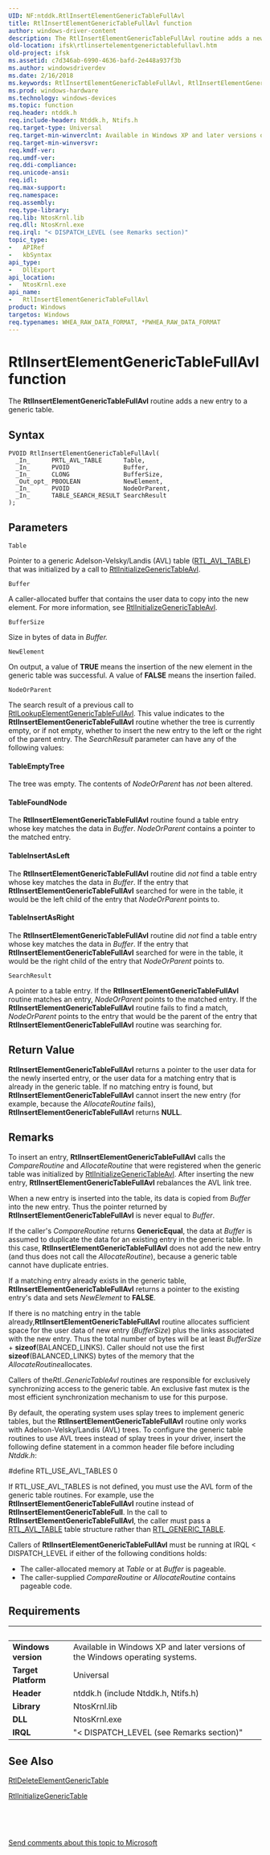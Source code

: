 ```yaml
---
UID: NF:ntddk.RtlInsertElementGenericTableFullAvl
title: RtlInsertElementGenericTableFullAvl function
author: windows-driver-content
description: The RtlInsertElementGenericTableFullAvl routine adds a new entry to a generic table.
old-location: ifsk\rtlinsertelementgenerictablefullavl.htm
old-project: ifsk
ms.assetid: c7d346ab-6990-4636-bafd-2e448a937f3b
ms.author: windowsdriverdev
ms.date: 2/16/2018
ms.keywords: RtlInsertElementGenericTableFullAvl, RtlInsertElementGenericTableFullAvl routine [Installable File System Drivers], ifsk.rtlinsertelementgenerictablefullavl, ntddk/RtlInsertElementGenericTableFullAvl, rtlref_425ca8ff-1fa8-4bdf-84ea-a8935cf0df59.xml
ms.prod: windows-hardware
ms.technology: windows-devices
ms.topic: function
req.header: ntddk.h
req.include-header: Ntddk.h, Ntifs.h
req.target-type: Universal
req.target-min-winverclnt: Available in Windows XP and later versions of the Windows operating systems.
req.target-min-winversvr: 
req.kmdf-ver: 
req.umdf-ver: 
req.ddi-compliance: 
req.unicode-ansi: 
req.idl: 
req.max-support: 
req.namespace: 
req.assembly: 
req.type-library: 
req.lib: NtosKrnl.lib
req.dll: NtosKrnl.exe
req.irql: "< DISPATCH_LEVEL (see Remarks section)"
topic_type:
-	APIRef
-	kbSyntax
api_type:
-	DllExport
api_location:
-	NtosKrnl.exe
api_name:
-	RtlInsertElementGenericTableFullAvl
product: Windows
targetos: Windows
req.typenames: WHEA_RAW_DATA_FORMAT, *PWHEA_RAW_DATA_FORMAT
---
```



# RtlInsertElementGenericTableFullAvl function
The <b>RtlInsertElementGenericTableFullAvl</b> routine adds a new entry to a generic table.

## Syntax

````
PVOID RtlInsertElementGenericTableFullAvl(
  _In_      PRTL_AVL_TABLE      Table,
  _In_      PVOID               Buffer,
  _In_      CLONG               BufferSize,
  _Out_opt_ PBOOLEAN            NewElement,
  _In_      PVOID               NodeOrParent,
  _In_      TABLE_SEARCH_RESULT SearchResult
);
````

## Parameters

`Table`

Pointer to a generic Adelson-Velsky/Landis (AVL) table (<a href="..\ntddk\ns-ntddk-_rtl_avl_table.md">RTL_AVL_TABLE</a>) that was initialized by a call to <a href="..\ntddk\nf-ntddk-rtlinitializegenerictableavl.md">RtlInitializeGenericTableAvl</a>.

`Buffer`

A caller-allocated buffer that contains the user data to copy into the new element. For more information, see <a href="..\ntddk\nf-ntddk-rtlinitializegenerictableavl.md">RtlInitializeGenericTableAvl</a>.

`BufferSize`

Size in bytes of data in <i>Buffer.</i>

`NewElement`

On output, a value of <b>TRUE</b> means the insertion of the new element in the generic table was successful. A value of <b>FALSE</b> means the insertion failed.

`NodeOrParent`

The search result of a previous call to <a href="..\ntddk\nf-ntddk-rtllookupelementgenerictablefullavl.md">RtlLookupElementGenericTableFullAvl</a>. This value indicates to the <b>RtlInsertElementGenericTableFullAvl</b> routine whether the tree is currently empty, or if not empty, whether to insert the new entry to the left or the right of the parent entry. The <i>SearchResult</i> parameter can have any of the following values:





#### TableEmptyTree

The tree was empty. The contents of <i>NodeOrParent</i> has <i>not</i> been altered.



#### TableFoundNode

The <b>RtlInsertElementGenericTableFullAvl</b> routine found a table entry whose key matches the data in <i>Buffer</i>. <i>NodeOrParent</i> contains a pointer to the matched entry.



#### TableInsertAsLeft

The <b>RtlInsertElementGenericTableFullAvl</b> routine did <i>not</i> find a table entry whose key matches the data in <i>Buffer</i>. If the entry that <b>RtlInsertElementGenericTableFullAvl</b> searched for were in the table, it would be the left child of the entry that <i>NodeOrParent</i> points to.



#### TableInsertAsRight

The <b>RtlInsertElementGenericTableFullAvl</b> routine did <i>not</i> find a table entry whose key matches the data in <i>Buffer</i>. If the entry that <b>RtlInsertElementGenericTableFullAvl</b> searched for were in the table, it would be the right child of the entry that <i>NodeOrParent</i> points to.

`SearchResult`

A pointer to a table entry. If the <b>RtlInsertElementGenericTableFullAvl</b> routine matches an entry, <i>NodeOrParent</i> points to the matched entry. If the <b>RtlInsertElementGenericTableFullAvl</b> routine fails to find a match, <i>NodeOrParent</i> points to the entry that would be the parent of the entry that <b>RtlInsertElementGenericTableFullAvl</b> routine was searching for.


## Return Value

<b>RtlInsertElementGenericTableFullAvl</b> returns a pointer to the user data for the newly inserted entry, or the user data for a matching entry that is already in the generic table. If no matching entry is found, but <b>RtlInsertElementGenericTableFullAvl</b> cannot insert the new entry (for example, because the <i>AllocateRoutine</i> fails), <b>RtlInsertElementGenericTableFullAvl</b> returns <b>NULL</b>.

## Remarks

To insert an entry, <b>RtlInsertElementGenericTableFullAvl</b> calls the <i>CompareRoutine</i> and <i>AllocateRoutine</i> that were registered when the generic table was initialized by <a href="..\ntddk\nf-ntddk-rtlinitializegenerictableavl.md">RtlInitializeGenericTableAvl</a>. After inserting the new entry, <b>RtlInsertElementGenericTableFullAvl</b> rebalances the AVL link tree.

When a new entry is inserted into the table, its data is copied from <i>Buffer</i> into the new entry. Thus the pointer returned by <b>RtlInsertElementGenericTableFullAvl</b> is never equal to <i>Buffer</i>. 

If the caller's <i>CompareRoutine</i> returns <b>GenericEqual</b>, the data at <i>Buffer</i> is assumed to duplicate the data for an existing entry in the generic table. In this case, <b>RtlInsertElementGenericTableFullAvl</b> does not add the new entry (and thus does not call the <i>AllocateRoutine</i>), because a generic table cannot have duplicate entries.

If a matching entry already exists in the generic table, <b>RtlInsertElementGenericTableFullAvl</b> returns a pointer to the existing entry's data and sets <i>NewElement</i> to <b>FALSE</b>. 

If there is no matching entry in the table already,<b>RtlInsertElementGenericTableFullAvl</b> routine allocates sufficient space for the user data of new entry (<i>BufferSize</i>) plus the links associated with the new entry. Thus the total number of bytes will be at least <i>BufferSize</i> + <b>sizeof</b>(BALANCED_LINKS). Caller should not use the first <b>sizeof</b>(BALANCED_LINKS) bytes of the memory that the <i>AllocateRoutine</i>allocates.

Callers of the<i>Rtl..GenericTableAvl</i> routines are responsible for exclusively synchronizing access to the generic table. An exclusive fast mutex is the most efficient synchronization mechanism to use for this purpose. 

By default, the operating system uses splay trees to implement generic tables, but the <b>RtlInsertElementGenericTableFullAvl</b> routine only works with Adelson-Velsky/Landis (AVL) trees. To configure the generic table routines to use AVL trees instead of splay trees in your driver, insert the following define statement in a common header file before including <i>Ntddk.h</i>:

#define RTL_USE_AVL_TABLES 0

If RTL_USE_AVL_TABLES is not defined, you must use the AVL form of the generic table routines. For example, use the <b>RtlInsertElementGenericTableFullAvl</b> routine instead of <b>RtlInsertElementGenericTableFull</b>. In the call to <b>RtlInsertElementGenericTableFullAvl</b>, the caller must pass a <a href="..\ntddk\ns-ntddk-_rtl_avl_table.md">RTL_AVL_TABLE</a> table structure rather than <a href="..\ntddk\ns-ntddk-_rtl_generic_table.md">RTL_GENERIC_TABLE</a>.

Callers of <b>RtlInsertElementGenericTableFullAvl</b> must be running at IRQL &lt; DISPATCH_LEVEL if either of the following conditions holds:

<ul>
<li>
The caller-allocated memory at <i>Table</i> or at <i>Buffer</i> is pageable.

</li>
<li>
The caller-supplied <i>CompareRoutine</i> or <i>AllocateRoutine</i> contains pageable code. 

</li>
</ul>

## Requirements
| &nbsp; | &nbsp; |
| ---- |:---- |
| **Windows version** | Available in Windows XP and later versions of the Windows operating systems.  |
| **Target Platform** | Universal |
| **Header** | ntddk.h (include Ntddk.h, Ntifs.h) |
| **Library** | NtosKrnl.lib |
| **DLL** | NtosKrnl.exe |
| **IRQL** | "< DISPATCH_LEVEL (see Remarks section)" |

## See Also

<a href="..\ntddk\nf-ntddk-rtldeleteelementgenerictable.md">RtlDeleteElementGenericTable</a>



<a href="..\ntddk\nf-ntddk-rtlinitializegenerictable.md">RtlInitializeGenericTable</a>



 

 

<a href="mailto:wsddocfb@microsoft.com?subject=Documentation%20feedback [ifsk\ifsk]:%20RtlInsertElementGenericTableFullAvl routine%20 RELEASE:%20(2/16/2018)&amp;body=%0A%0APRIVACY STATEMENT%0A%0AWe use your feedback to improve the documentation. We don't use your email address for any other purpose, and we'll remove your email address from our system after the issue that you're reporting is fixed. While we're working to fix this issue, we might send you an email message to ask for more info. Later, we might also send you an email message to let you know that we've addressed your feedback.%0A%0AFor more info about Microsoft's privacy policy, see http://privacy.microsoft.com/en-us/default.aspx." title="Send comments about this topic to Microsoft">Send comments about this topic to Microsoft</a>